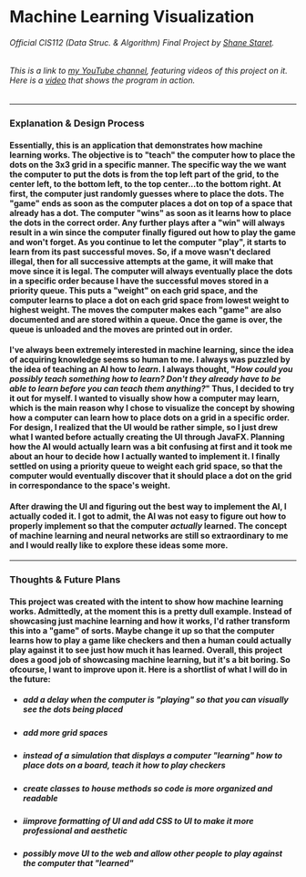 # Machine Learning Visualization
###### Official CIS112 (Data Struc. & Algorithm) Final Project by [Shane Staret](https://github.com/SStaret43).
###### This is a link to [my YouTube channel](https://www.youtube.com/channel/UCmQA16swmtPa29pRo9YtRTA?view_as=subscriber), featuring videos of this project on it. Here is a [video](https://www.youtube.com/watch?v=XPnZ38FEr74) that shows the program in action.
________________________________________________________________________________________________________________________________

### **Explanation & Design Process**

#### Essentially, this is an application that demonstrates how machine learning works. The objective is to "teach" the computer how to place the dots on the 3x3 grid in a specific manner. The specific way the we want the computer to put the dots is from the top left part of the grid, to the center left, to the bottom left, to the top center...to the bottom right. At first, the computer just randomly guesses where to place the dots. The "game" ends as soon as the computer places a dot on top of a space that already has a dot. The computer "wins" as soon as it learns how to place the dots in the correct order. Any further plays after a "win" will always result in a win since the computer finally figured out how to play the game and won't forget. As you continue to let the computer "play", it starts to learn from its past successful moves. So, if a move wasn't declared illegal, then for all successive attempts at the game, it will make that move since it is legal. The computer will always eventually place the dots in a specific order because I have the successful moves stored in a priority queue. This puts a "weight" on each grid space, and the computer learns to place a dot on each grid space from lowest weight to highest weight. The moves the computer makes each "game" are also documented and are stored within a queue. Once the game is over, the queue is unloaded and the moves are printed out in order.

#### I've always been extremely interested in machine learning, since the idea of acquiring knowledge seems so human to me. I always was puzzled by the idea of teaching an AI how to *learn*. I always thought, "*How could you possibly teach something how to learn? Don't they already have to be able to learn before you can teach them anything?*" Thus, I decided to try it out for myself. I wanted to visually show how a computer may learn, which is the main reason why I chose to visualize the concept by showing how a computer can learn how to place dots on a grid in a specific order. For design, I realized that the UI would be rather simple, so I just drew what I wanted before actually creating the UI through JavaFX. Planning how the AI would actually learn was a bit confusing at first and it took me about an hour to decide how I actually wanted to implement it. I finally settled on using a priority queue to weight each grid space, so that the computer would eventually discover that it should place a dot on the grid in correspondance to the space's weight.

#### After drawing the UI and figuring out the best way to implement the AI, I actually coded it. I got to admit, the AI was not easy to figure out how to properly implement so that the computer *actually* learned. The concept of machine learning and neural networks are still so extraordinary to me and I would really like to explore these ideas some more.
________________________________________________________________________________________________________________________________

### **Thoughts & Future Plans**

#### This project was created with the intent to show how machine learning works. Admittedly, at the moment this is a pretty dull example. Instead of showcasing just machine learning and how it works, I'd rather transform this into a "game" of sorts. Maybe change it up so that the computer learns how to play a game like checkers and then a human could actually play against it to see just how much it has learned. Overall, this project does a good job of showcasing machine learning, but it's a bit boring. So ofcourse, I want to improve upon it. Here is a shortlist of what I will do in the future:
   * ##### add a delay when the computer is "playing" so that you can visually see the dots being placed
   * ##### add more grid spaces
   * ##### instead of a simulation that displays a computer "learning" how to place dots on a board, teach it how to play checkers
   * ##### create classes to house methods so code is more organized and readable
   * ##### iimprove formatting of UI and add CSS to UI to make it more professional and aesthetic
   * ##### *possibly* move UI to the web and allow other people to play against the computer that "learned"
